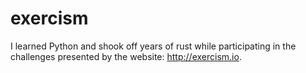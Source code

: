 # exercism
I learned Python and shook off years of rust while participating in the challenges presented by the website: http://exercism.io.
